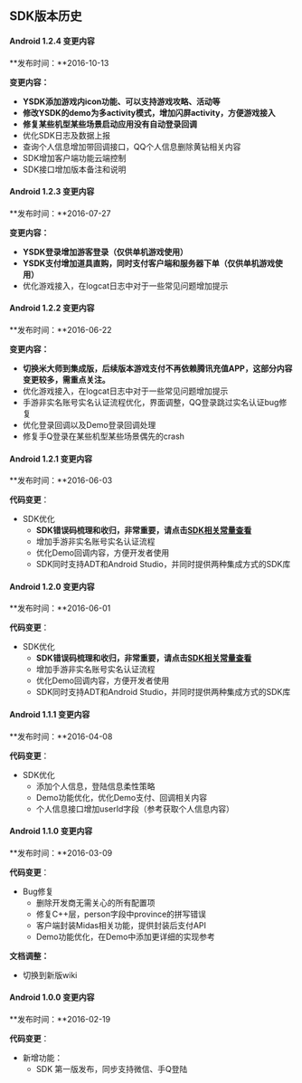 
## SDK版本历史

#### Android 1.2.4 变更内容

**发布时间：**2016-10-13

**变更内容：**

- **YSDK添加游戏内icon功能、可以支持游戏攻略、活动等**
- **修改YSDK的demo为多activity模式，增加闪屏activity，方便游戏接入**
- **修复某些机型某些场景启动应用没有自动登录回调**
- 优化SDK日志及数据上报
- 查询个人信息增加带回调接口，QQ个人信息删除黄钻相关内容
- SDK增加客户端功能云端控制
- SDK接口增加版本备注和说明


#### Android 1.2.3 变更内容

**发布时间：**2016-07-27

**变更内容：**

- **YSDK登录增加游客登录（仅供单机游戏使用）**
- **YSDK支付增加道具直购，同时支付客户端和服务器下单（仅供单机游戏使用）**
- 优化游戏接入，在logcat日志中对于一些常见问题增加提示

#### Android 1.2.2 变更内容

**发布时间：**2016-06-22

**变更内容：**

- **切换米大师到集成版，后续版本游戏支付不再依赖腾讯充值APP，这部分内容变更较多，需重点关注。**
- 优化游戏接入，在logcat日志中对于一些常见问题增加提示
- 手游非实名账号实名认证流程优化，界面调整，QQ登录跳过实名认证bug修复
- 优化登录回调以及Demo登录回调处理
- 修复手Q登录在某些机型某些场景偶先的crash

#### Android 1.2.1 变更内容
**发布时间：**2016-06-03

**代码变更**：

- SDK优化
  - **SDK错误码梳理和收归，非常重要，请点击[SDK相关常量查看]()**
  - 增加手游非实名账号实名认证流程
  - 优化Demo回调内容，方便开发者使用
  - SDK同时支持ADT和Android Studio，并同时提供两种集成方式的SDK库
  
#### Android 1.2.0 变更内容
**发布时间：**2016-06-01

**代码变更**：

- SDK优化
  - **SDK错误码梳理和收归，非常重要，请点击[SDK相关常量查看]()**
  - 增加手游非实名账号实名认证流程
  - 优化Demo回调内容，方便开发者使用
  - SDK同时支持ADT和Android Studio，并同时提供两种集成方式的SDK库

#### Android 1.1.1 变更内容
**发布时间：**2016-04-08

**代码变更**：

- SDK优化
  - 添加个人信息，登陆信息柔性策略
  - Demo功能优化，优化Demo支付、回调相关内容
  - 个人信息接口增加userId字段（参考获取个人信息内容）
  
#### Android 1.1.0 变更内容
**发布时间：**2016-03-09

**代码变更**：

- Bug修复
  - 删除开发商无需关心的所有配置项
  - 修复C++层，person字段中province的拼写错误
  - 客户端封装Midas相关功能，提供封装后支付API
  - Demo功能优化，在Demo中添加更详细的实现参考

**文档调整：**

- 切换到新版wiki

#### Android 1.0.0 变更内容
**发布时间：**2016-02-19 

**代码变更**：

- 新增功能：
	- SDK 第一版发布，同步支持微信、手Q登陆
